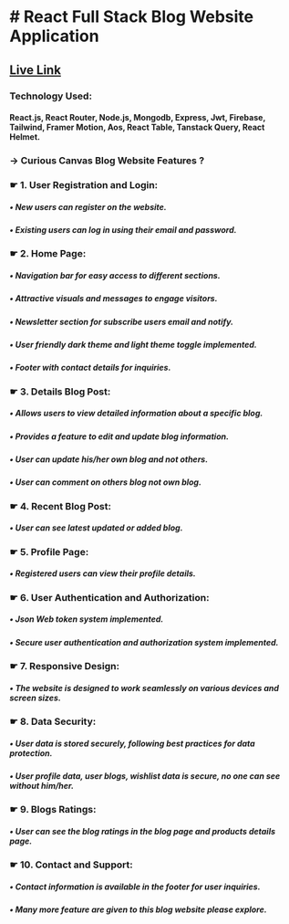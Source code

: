 # # React Full Stack Blog Website Application

## [Live Link](https://curious-canvas.web.app/)

### Technology Used: 
#### React.js, React Router, Node.js, Mongodb, Express, Jwt, Firebase, Tailwind, Framer Motion, Aos, React Table, Tanstack Query, React Helmet.

### &rarr; Curious Canvas Blog Website Features ?

### &#9755; 1. User Registration and Login:
##### &bull; New users can register on the website.
##### &bull; Existing users can log in using their email and password.
### &#9755; 2. Home Page:
##### &bull; Navigation bar for easy access to different sections.
##### &bull; Attractive visuals and messages to engage visitors.
##### &bull; Newsletter section for subscribe users email and notify.
##### &bull; User friendly dark theme and light theme toggle implemented.
##### &bull; Footer with contact details for inquiries.
### &#9755; 3. Details Blog Post:
##### &bull; Allows users to view detailed information about a specific blog.
##### &bull; Provides a feature to edit and update blog information.
##### &bull; User can update his/her own blog and not others.
##### &bull; User can comment on others blog not own blog.
### &#9755; 4. Recent Blog Post:
##### &bull; User can see latest updated or added blog.
### &#9755; 5. Profile Page:
##### &bull; Registered users can view their profile details.
### &#9755; 6. User Authentication and Authorization:
##### &bull; Json Web token system implemented.
##### &bull; Secure user authentication and authorization system implemented.
### &#9755; 7. Responsive Design:
##### &bull; The website is designed to work seamlessly on various devices and screen sizes.
### &#9755; 8. Data Security:
##### &bull; User data is stored securely, following best practices for data protection.
##### &bull; User profile data, user blogs, wishlist data is secure, no one can see without him/her.
### &#9755; 9. Blogs Ratings:
##### &bull; User can see the blog ratings in the blog page and products details page.
### &#9755; 10. Contact and Support:
##### &bull; Contact information is available in the footer for user inquiries.
##### &bull; Many more feature are given to this blog website please explore.